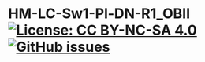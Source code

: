 # HM-LC-Sw1-Pl-DN-R1_OBII [![License: CC BY-NC-SA 4.0](https://img.shields.io/badge/License-CC%20BY--NC--SA%204.0-lightgrey.svg)](https://creativecommons.org/licenses/by-nc-sa/4.0/)     [![GitHub issues](https://img.shields.io/github/issues/der-pw/HM-LC-Sw1-Pl-DN-R1_OBII.svg)](https://github.com/der-pw/HM-LC-Sw1-Pl-DN-R1_OBII/issues)

